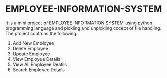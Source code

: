 # EMPLOYEE-INFORMATION-SYSTEM
It is a mini project of EMPLOYEE INFORMATION SYSTEM using python programming language and pickling and unpickling cocept of file handling.
The project contains the following.
1. Add New Employee
2. Delete Employee 
3. Update Employee
4. View Employee Details
5. View All Employee Deatils
6. Search Employee Details
